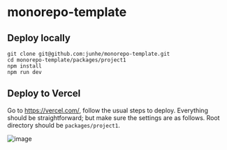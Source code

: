 # monorepo-template

## Deploy locally

```
git clone git@github.com:junhe/monorepo-template.git
cd monorepo-template/packages/project1
npm install
npm run dev
```

## Deploy to Vercel
Go to https://vercel.com/, follow the usual steps to deploy. Everything should be straightforward; but make sure the settings are as follows. Root directory should be `packages/project1`.

![image](https://github.com/user-attachments/assets/ba612ba7-9439-4374-9b5e-1051414a4b72)

